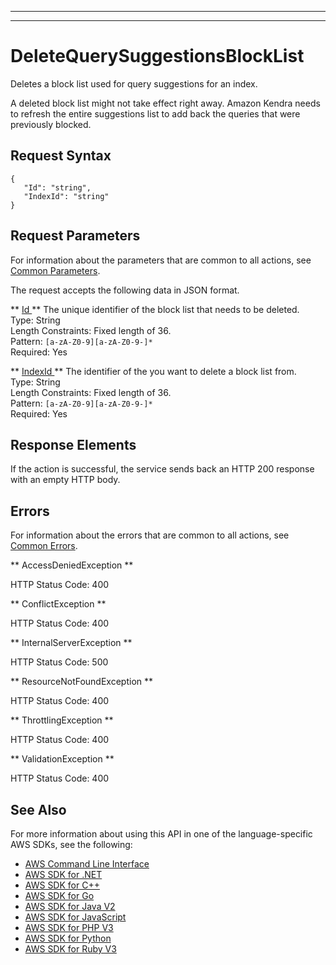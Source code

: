 --------

--------

# DeleteQuerySuggestionsBlockList<a name="API_DeleteQuerySuggestionsBlockList"></a>

Deletes a block list used for query suggestions for an index\.

A deleted block list might not take effect right away\. Amazon Kendra needs to refresh the entire suggestions list to add back the queries that were previously blocked\.

## Request Syntax<a name="API_DeleteQuerySuggestionsBlockList_RequestSyntax"></a>

```
{
   "Id": "string",
   "IndexId": "string"
}
```

## Request Parameters<a name="API_DeleteQuerySuggestionsBlockList_RequestParameters"></a>

For information about the parameters that are common to all actions, see [Common Parameters](CommonParameters.md)\.

The request accepts the following data in JSON format\.

 ** [ Id ](#API_DeleteQuerySuggestionsBlockList_RequestSyntax) **   <a name="Kendra-DeleteQuerySuggestionsBlockList-request-Id"></a>
The unique identifier of the block list that needs to be deleted\.  
Type: String  
Length Constraints: Fixed length of 36\.  
Pattern: `[a-zA-Z0-9][a-zA-Z0-9-]*`   
Required: Yes

 ** [ IndexId ](#API_DeleteQuerySuggestionsBlockList_RequestSyntax) **   <a name="Kendra-DeleteQuerySuggestionsBlockList-request-IndexId"></a>
The identifier of the you want to delete a block list from\.  
Type: String  
Length Constraints: Fixed length of 36\.  
Pattern: `[a-zA-Z0-9][a-zA-Z0-9-]*`   
Required: Yes

## Response Elements<a name="API_DeleteQuerySuggestionsBlockList_ResponseElements"></a>

If the action is successful, the service sends back an HTTP 200 response with an empty HTTP body\.

## Errors<a name="API_DeleteQuerySuggestionsBlockList_Errors"></a>

For information about the errors that are common to all actions, see [Common Errors](CommonErrors.md)\.

 ** AccessDeniedException **   
  
HTTP Status Code: 400

 ** ConflictException **   
  
HTTP Status Code: 400

 ** InternalServerException **   
  
HTTP Status Code: 500

 ** ResourceNotFoundException **   
  
HTTP Status Code: 400

 ** ThrottlingException **   
  
HTTP Status Code: 400

 ** ValidationException **   
  
HTTP Status Code: 400

## See Also<a name="API_DeleteQuerySuggestionsBlockList_SeeAlso"></a>

For more information about using this API in one of the language\-specific AWS SDKs, see the following:
+  [ AWS Command Line Interface](https://docs.aws.amazon.com/goto/aws-cli/kendra-2019-02-03/DeleteQuerySuggestionsBlockList) 
+  [ AWS SDK for \.NET](https://docs.aws.amazon.com/goto/DotNetSDKV3/kendra-2019-02-03/DeleteQuerySuggestionsBlockList) 
+  [ AWS SDK for C\+\+](https://docs.aws.amazon.com/goto/SdkForCpp/kendra-2019-02-03/DeleteQuerySuggestionsBlockList) 
+  [ AWS SDK for Go](https://docs.aws.amazon.com/goto/SdkForGoV1/kendra-2019-02-03/DeleteQuerySuggestionsBlockList) 
+  [ AWS SDK for Java V2](https://docs.aws.amazon.com/goto/SdkForJavaV2/kendra-2019-02-03/DeleteQuerySuggestionsBlockList) 
+  [ AWS SDK for JavaScript](https://docs.aws.amazon.com/goto/AWSJavaScriptSDK/kendra-2019-02-03/DeleteQuerySuggestionsBlockList) 
+  [ AWS SDK for PHP V3](https://docs.aws.amazon.com/goto/SdkForPHPV3/kendra-2019-02-03/DeleteQuerySuggestionsBlockList) 
+  [ AWS SDK for Python](https://docs.aws.amazon.com/goto/boto3/kendra-2019-02-03/DeleteQuerySuggestionsBlockList) 
+  [ AWS SDK for Ruby V3](https://docs.aws.amazon.com/goto/SdkForRubyV3/kendra-2019-02-03/DeleteQuerySuggestionsBlockList) 